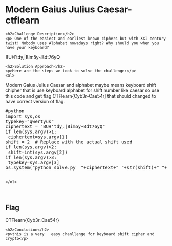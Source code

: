 
<!DOCTYPE html>
<html>

<body>
    <h1>Modern Gaius Julius Caesar- ctflearn</h1>

    <h2>Challenge Description</h2>
    <p> One of the easiest and earliest known ciphers but with XXI century twist! Nobody uses Alphabet nowadays right? Why should you when you have your keyboard?

BUH'tdy,|Bim5y~Bdt76yQ
 
</p>
 
    <h2>Solution Approach</h2>
    <p>Here are the steps we took to solve the challenge:</p>
    <ol>
Modern Gaius Julius Caesar  and alphabet maybe means keyboard shift chipher that is use keyboard alphabet for shift number 
like caesar so use this code and get flag  CTFlearn{Cyb3r-Cae54r]
that should changed to have correct version of flag.
<pre>
#python
import sys,os
typekey="qwertyus"
ciphertext = "BUH'tdy,|Bim5y~Bdt76yQ"
if len(sys.argv)>1:
 ciphertext=sys.argv[1]
shift = 2  # Replace with the actual shift used
if len(sys.argv)>2:
 shift=int(sys.argv[2])
if len(sys.argv)>3:
 typekey=sys.argv[3] 
os.system("python solve.py  "+ciphertext+" "+str(shift)+" "+str(typekey))

</pre>
       
    
    </ol>
<br>
    <h2>Flag</h2>
    <p class="flag">CTFlearn{Cyb3r_Cae54r}
</p>

    <h2>Conclusion</h2>
    <p>this is a very   easy chanllenge for keyboard shift cipher and crypto</p>
</body>
</html>

